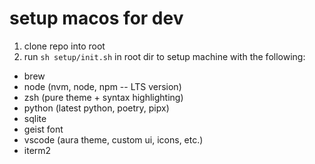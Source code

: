 # setup macos for dev
1. clone repo into root
2. run `sh setup/init.sh` in root dir to setup machine with the following:
- brew
- node (nvm, node, npm -- LTS version)
- zsh (pure theme + syntax highlighting)
- python (latest python, poetry, pipx)
- sqlite
- geist font
- vscode (aura theme, custom ui, icons, etc.)
- iterm2
